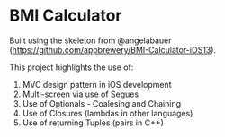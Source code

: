 #  BMI Calculator

Built using the skeleton from @angelabauer (https://github.com/appbrewery/BMI-Calculator-iOS13).

This project highlights the use of:
1. MVC design pattern in iOS development
2. Multi-screen via use of Segues
3. Use of Optionals -  Coalesing and Chaining
4. Use of Closures (lambdas in other languages)
5. Use of returning Tuples (pairs in C++)